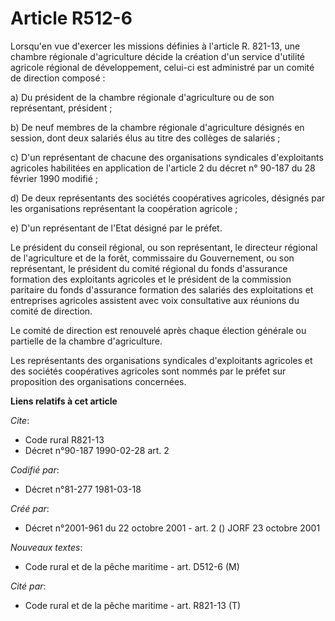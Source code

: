 # Article R512-6

Lorsqu'en vue d'exercer les missions définies à l'article R. 821-13, une chambre régionale d'agriculture décide la création
d'un service d'utilité agricole régional de développement, celui-ci est administré par un comité de direction composé :

a) Du président de la chambre régionale d'agriculture ou de son représentant, président ;

b) De neuf membres de la chambre régionale d'agriculture désignés en session, dont deux salariés élus au titre des collèges
de salariés ;

c) D'un représentant de chacune des organisations syndicales d'exploitants agricoles habilitées en application de l'article 2
du décret n° 90-187 du 28 février 1990 modifié ;

d) De deux représentants des sociétés coopératives agricoles, désignés par les organisations représentant la coopération
agricole ;

e) D'un représentant de l'Etat désigné par le préfet.

Le président du conseil régional, ou son représentant, le directeur régional de l'agriculture et de la forêt, commissaire du
Gouvernement, ou son représentant, le président du comité régional du fonds d'assurance formation des exploitants agricoles
et le président de la commission paritaire du fonds d'assurance formation des salariés des exploitations et entreprises
agricoles assistent avec voix consultative aux réunions du comité de direction.

Le comité de direction est renouvelé après chaque élection générale ou partielle de la chambre d'agriculture.

Les représentants des organisations syndicales d'exploitants agricoles et des sociétés coopératives agricoles sont nommés par
le préfet sur proposition des organisations concernées.

**Liens relatifs à cet article**

_Cite_:

  - Code rural R821-13
  - Décret n°90-187 1990-02-28 art. 2

_Codifié par_:

  - Décret n°81-277 1981-03-18

_Créé par_:

  - Décret n°2001-961 du 22 octobre 2001 - art. 2 () JORF 23 octobre 2001

_Nouveaux textes_:

  - Code rural et de la pêche maritime - art. D512-6 (M)

_Cité par_:

  - Code rural et de la pêche maritime - art. R821-13 (T)
